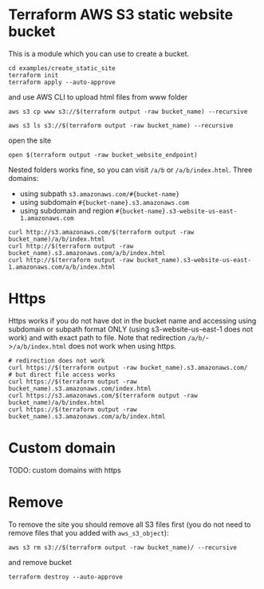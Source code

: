 # Terraform AWS S3 static website bucket

This is a module which you can use to create a bucket.
```
cd examples/create_static_site
terraform init
terraform apply --auto-approve
```
and use AWS CLI to upload html files from www folder

```
aws s3 cp www s3://$(terraform output -raw bucket_name) --recursive

aws s3 ls s3://$(terraform output -raw bucket_name) --recursive
```
open the site
```
open $(terraform output -raw bucket_website_endpoint)
```

Nested folders works fine, so you can visit `/a/b` or `/a/b/index.html`.
Three domains:
* using subpath `s3.amazonaws.com/#{bucket-name}`
* using subdomain `#{bucket-name}.s3.amazonaws.com`
* using subdomain and region `#{bucket-name}.s3-website-us-east-1.amazonaws.com`
```
curl http://s3.amazonaws.com/$(terraform output -raw bucket_name)/a/b/index.html
curl http://$(terraform output -raw bucket_name).s3.amazonaws.com/a/b/index.html
curl http://$(terraform output -raw bucket_name).s3-website-us-east-1.amazonaws.com/a/b/index.html
```

# Https

Https works if you do not have dot in the bucket name and accessing using
subdomain or subpath format ONLY (using s3-website-us-east-1 does not work) and
with exact path to file.
Note that redirection `/a/b/`->`/a/b/index.html` does not work when using https.

```
# redirection does not work
curl https://$(terraform output -raw bucket_name).s3.amazonaws.com/
# but direct file access works
curl https://$(terraform output -raw bucket_name).s3.amazonaws.com/index.html
curl https://s3.amazonaws.com/$(terraform output -raw bucket_name)/a/b/index.html
curl https://$(terraform output -raw bucket_name).s3.amazonaws.com/a/b/index.html
```

# Custom domain

TODO: custom domains with https

# Remove

To remove the site you should remove all S3 files first (you do not need to
remove files that you added with `aws_s3_object`):
```
aws s3 rm s3://$(terraform output -raw bucket_name)/ --recursive
```
and remove bucket
```
terraform destroy --auto-approve
```
